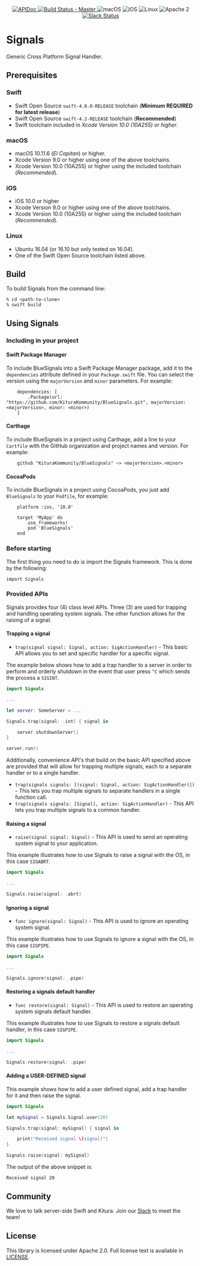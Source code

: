 <p align="center">
    <a href="https://www.kitura.io/packages.html#all">
    <img src="https://img.shields.io/badge/docs-kitura.io-1FBCE4.svg" alt="APIDoc">
    </a>
    <a href="https://travis-ci.org/KituraKommunity/BlueSignals">
    <img src="https://travis-ci.org/KituraKommunity/BlueSignals.svg?branch=master" alt="Build Status - Master">
    </a>
    <img src="https://img.shields.io/badge/os-macOS-green.svg?style=flat" alt="macOS">
    <img src="https://img.shields.io/badge/os-iOS-green.svg?style=flat" alt="iOS">
    <img src="https://img.shields.io/badge/os-linux-green.svg?style=flat" alt="Linux">
    <img src="https://img.shields.io/badge/license-Apache2-blue.svg?style=flat" alt="Apache 2">
    <a href="http://swift-at-ibm-slack.mybluemix.net/">
    <img src="http://swift-at-ibm-slack.mybluemix.net/badge.svg" alt="Slack Status">
    </a>
<p>

# Signals

Generic Cross Platform Signal Handler.

## Prerequisites

### Swift

* Swift Open Source `swift-4.0.0-RELEASE` toolchain (**Minimum REQUIRED for latest release**)
* Swift Open Source `swift-4.2-RELEASE` toolchain (**Recommended**)
* Swift toolchain included in *Xcode Version 10.0 (10A255) or higher*.

### macOS

* macOS 10.11.6 (*El Capitan*) or higher.
* Xcode Version 9.0 or higher using one of the above toolchains.
* Xcode Version 10.0 (10A255) or higher using the included toolchain (*Recommended*).

### iOS

* iOS 10.0 or higher
* Xcode Version 9.0 or higher using one of the above toolchains.
* Xcode Version 10.0 (10A255) or higher using the included toolchain (*Recommended*).

### Linux

* Ubuntu 16.04 (or 16.10 but only tested on 16.04).
* One of the Swift Open Source toolchain listed above.

## Build

To build Signals from the command line:

```
% cd <path-to-clone>
% swift build
```

## Using Signals

### Including in your project

#### Swift Package Manager

To include BlueSignals into a Swift Package Manager package, add it to the `dependencies` attribute defined in your `Package.swift` file. You can select the version using the `majorVersion` and `minor` parameters. For example:
```
	dependencies: [
		.Package(url: "https://github.com/KituraKommunity/BlueSignals.git", majorVersion: <majorVersion>, minor: <minor>)
	]
```

#### Carthage
To include BlueSignals in a project using Carthage, add a line to your `Cartfile` with the GitHub organization and project names and version. For example:
```
	github "KituraKommunity/BlueSignals" ~> <majorVersion>.<minor>
```

#### CocoaPods
To include BlueSignals in a project using CocoaPods, you just add `BlueSignals` to your `Podfile`, for example:
```
    platform :ios, '10.0'

    target 'MyApp' do
        use_frameworks!
        pod 'BlueSignals'
    end
```

### Before starting

The first thing you need to do is import the Signals framework.  This is done by the following:
```
import Signals
```

### Provided APIs

Signals provides four (4) class level APIs.  Three (3) are used for trapping and handling operating system signals.  The other function allows for the raising of a signal.

#### Trapping a signal
- `trap(signal signal: Signal, action: SigActionHandler)` - This basic API allows you to set and specific handler for a specific signal.

The example below shows how to add a trap handler to a server in order to perform and orderly shutdown in the event that user press `^C` which sends the process a `SIGINT`.
```swift
import Signals

...

let server: SomeServer = ...

Signals.trap(signal: .int) { signal in

	server.shutdownServer()
}

server.run()
```
Additionally, convenience API's that build on the basic API specified above are provided that will allow for trapping multiple signals, each to a separate handler or to a single handler.
- `trap(signals signals: [(signal: Signal, action: SigActionHandler)])` - This lets you trap multiple signals to separate handlers in a single function call.
- `trap(signals signals: [Signal], action: SigActionHandler)` - This API lets you trap multiple signals to a common handler.

#### Raising a signal
- `raise(signal signal: Signal)` - This API is used to send an operating system signal to your application.

This example illustrates how to use Signals to raise a signal with the OS, in this case `SIGABRT`.
```swift
import Signals

...

Signals.raise(signal: .abrt)
```

#### Ignoring a signal
- `func ignore(signal: Signal)` - This API is used to ignore an operating system signal.

This example illustrates how to use Signals to ignore a signal with the OS, in this case `SIGPIPE`.
```swift
import Signals

...

Signals.ignore(signal: .pipe)
```

#### Restoring a signals default handler
- `func restore(signal: Signal)` - This API is used to restore an operating system signals default handler.

This example illustrates how to use Signals to restore a signals default handler, in this case `SIGPIPE`.
```swift
import Signals

...

Signals.restore(signal: .pipe)
```

#### Adding a USER-DEFINED signal

This example shows how to add a user defined signal, add a trap handler for it and then raise the signal.
```swift
import Signals

let mySignal = Signals.Signal.user(20)

Signals.trap(signal: mySignal) { signal in

	print("Received signal \(signal)")
}

Signals.raise(signal: mySignal)

```
The output of the above snippet is:
```
Received signal 20
```

## Community

We love to talk server-side Swift and Kitura. Join our [Slack](http://swift-at-ibm-slack.mybluemix.net/) to meet the team!

## License

This library is licensed under Apache 2.0. Full license text is available in [LICENSE](https://github.com/KituraKommunity/BlueSignals/blob/master/LICENSE).
